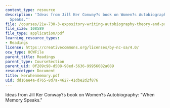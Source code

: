 ```yaml
---
content_type: resource
description: 'Ideas from Jill Ker Conway?s book on Women?s Autobiography: "When Memory
  Speaks."'
file: /courses/21w-730-3-expository-writing-autobiography-theory-and-practice-spring-2001/dd16ae4ad7658d7a462741dbe2d2f876_kerwhenmemory.pdf
file_size: 108589
file_type: application/pdf
learning_resource_types:
- Readings
license: https://creativecommons.org/licenses/by-nc-sa/4.0/
ocw_type: OCWFile
parent_title: Readings
parent_type: CourseSection
parent_uid: 0f289c98-d508-98ed-5636-99956082a089
resourcetype: Document
title: kerwhenmemory.pdf
uid: dd16ae4a-d765-8d7a-4627-41dbe2d2f876
---
```

Ideas from Jill Ker Conway?s book on Women?s Autobiography: "When Memory Speaks."